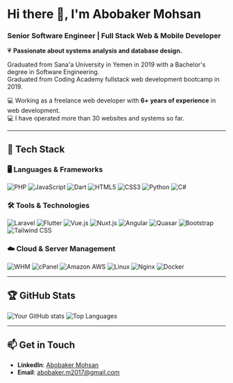 # Hi there 👋, I'm Abobaker Mohsan

### Senior Software Engineer | Full Stack Web & Mobile Developer

💗 **Passionate about systems analysis and database design.**

Graduated from Sana'a University in Yemen in 2019 with a Bachelor's degree in Software Engineering.  
Graduated from Coding Academy fullstack web development bootcamp in 2019.

💻 Working as a freelance web developer with **6+ years of experience** in web development.  
💻 I have operated more than 30 websites and systems so far.

---

## 🚀 Tech Stack

### 🖥️ Languages & Frameworks
![PHP](https://img.shields.io/badge/php-%23777BB4.svg?style=for-the-badge&logo=php&logoColor=white)
![JavaScript](https://img.shields.io/badge/javascript-%23F7DF1E.svg?style=for-the-badge&logo=javascript&logoColor=black)
![Dart](https://img.shields.io/badge/dart-%230175C2.svg?style=for-the-badge&logo=dart&logoColor=white)
![HTML5](https://img.shields.io/badge/html5-%23E34F26.svg?style=for-the-badge&logo=html5&logoColor=white)
![CSS3](https://img.shields.io/badge/css3-%231572B6.svg?style=for-the-badge&logo=css3&logoColor=white)
![Python](https://img.shields.io/badge/python-%233776AB.svg?style=for-the-badge&logo=python&logoColor=white)
![C#](https://img.shields.io/badge/csharp-%23239120.svg?style=for-the-badge&logo=csharp&logoColor=white)

### 🛠️ Tools & Technologies
![Laravel](https://img.shields.io/badge/laravel-%23FF2D20.svg?style=for-the-badge&logo=laravel&logoColor=white)
![Flutter](https://img.shields.io/badge/flutter-%2302569B.svg?style=for-the-badge&logo=flutter&logoColor=white)
![Vue.js](https://img.shields.io/badge/vuejs-%2335495e.svg?style=for-the-badge&logo=vue.js&logoColor=%234FC08D)
![Nuxt.js](https://img.shields.io/badge/nuxt.js-%2300C58E.svg?style=for-the-badge&logo=nuxt.js&logoColor=white)
![Angular](https://img.shields.io/badge/angular-%23DD0031.svg?style=for-the-badge&logo=angular&logoColor=white)
![Quasar](https://img.shields.io/badge/quasar-%2300AAE7.svg?style=for-the-badge&logo=quasar&logoColor=white)
![Bootstrap](https://img.shields.io/badge/bootstrap-%237952B3.svg?style=for-the-badge&logo=bootstrap&logoColor=white)
![Tailwind CSS](https://img.shields.io/badge/tailwindcss-%2338B2AC.svg?style=for-the-badge&logo=tailwind-css&logoColor=white)

### ☁️ Cloud & Server Management
![WHM](https://img.shields.io/badge/whm-%23FF9900.svg?style=for-the-badge&logo=whm&logoColor=white)
![cPanel](https://img.shields.io/badge/cPanel-%23FF6C2C.svg?style=for-the-badge&logo=cpanel&logoColor=white)
![Amazon AWS](https://img.shields.io/badge/Amazon_AWS-%23232F3E.svg?style=for-the-badge&logo=amazon-aws&logoColor=white)
![Linux](https://img.shields.io/badge/linux-%23FCC624.svg?style=for-the-badge&logo=linux&logoColor=black)
![Nginx](https://img.shields.io/badge/nginx-%23009639.svg?style=for-the-badge&logo=nginx&logoColor=white)
![Docker](https://img.shields.io/badge/docker-%232496ED.svg?style=for-the-badge&logo=docker&logoColor=white)

---

## 🏆 GitHub Stats
![Your GitHub stats](https://github-readme-stats.vercel.app/api?username=yourusername&show_icons=true&theme=tokyonight)
![Top Languages](https://github-readme-stats.vercel.app/api/top-langs/?username=yourusername&layout=compact&theme=tokyonight)

---


## 📫 Get in Touch

- **LinkedIn**: [Abobaker Mohsan](https://www.linkedin.com/in/abobakeralshuhari)
- **Email**: abobaker.m2017@gmail.com
